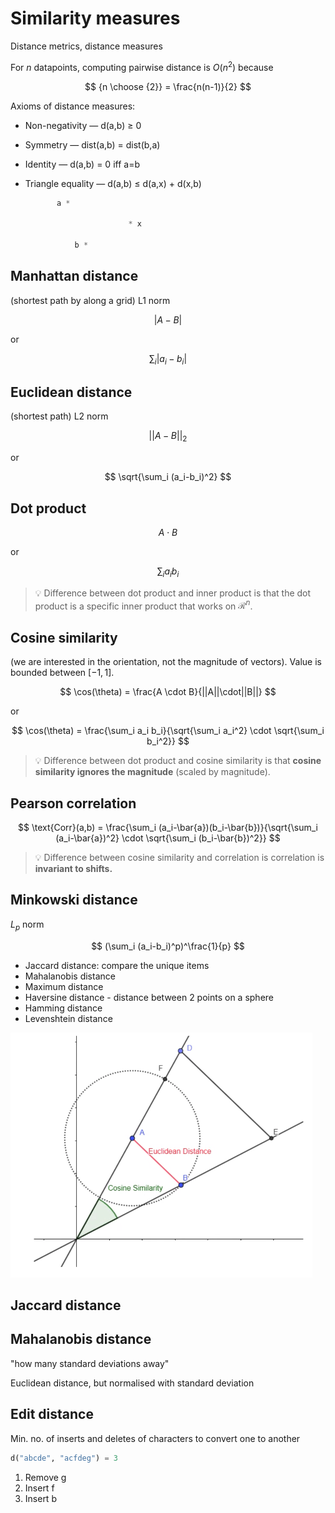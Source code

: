 # Similarity measures

Distance metrics, distance measures

For $n$ datapoints, computing pairwise distance is $O(n^2)$ because 

$$
{n \choose {2}} = \frac{n(n-1)}{2}
$$

Axioms of distance measures:

- Non-negativity — d(a,b) ≥ 0
- Symmetry — dist(a,b) = dist(b,a)
- Identity — d(a,b) = 0 iff a=b
- Triangle equality — d(a,b) ≤ d(a,x) + d(x,b)
    
    ```python
           a *
     
                           * x
    
               b *
    ```

## Manhattan distance

(shortest path by along a grid) L1 norm

$$
|A-B|
$$

or

$$
\sum_i |a_i-b_i|
$$

## Euclidean distance

(shortest path) L2 norm

$$
||A-B||_2
$$

or

$$
\sqrt{\sum_i (a_i-b_i)^2}
$$

## Dot product

$$
A \cdot B
$$

or

$$
\sum_i a_i b_i
$$

> 💡 Difference between dot product and inner product is that the dot product is a specific inner product that works on $\mathcal{R}^n$.

## Cosine similarity

(we are interested in the orientation, not the magnitude of vectors). Value is bounded between $[-1,1]$.

$$
\cos(\theta) = \frac{A \cdot B}{||A||\cdot||B||}
$$

or

$$
\cos(\theta) = \frac{\sum_i a_i b_i}{\sqrt{\sum_i a_i^2} \cdot \sqrt{\sum_i b_i^2}}
$$

> 💡 Difference between dot product and cosine similarity is that **cosine similarity ignores the magnitude** (scaled by magnitude).

## Pearson correlation

$$
\text{Corr}(a,b) = \frac{\sum_i (a_i-\bar{a})(b_i-\bar{b})}{\sqrt{\sum_i (a_i-\bar{a})^2} \cdot \sqrt{\sum_i (b_i-\bar{b})^2}}
$$

> 💡 Difference between cosine similarity and correlation is correlation is **invariant to shifts.**

## Minkowski distance

$L_p$ norm

$$
(\sum_i (a_i-b_i)^p)^\frac{1}{p}
$$

- Jaccard distance: compare the unique items
- Mahalanobis distance
- Maximum distance
- Haversine distance - distance between 2 points on a sphere
- Hamming distance
- Levenshtein distance

![Euclidean distance](./Euclidean_Distance.png)

## Jaccard distance

## Mahalanobis distance
    
"how many standard deviations away"

Euclidean distance, but normalised with standard deviation

## Edit distance

Min. no. of inserts and deletes of characters to convert one to another

```python
d("abcde", "acfdeg") = 3
```

1. Remove g
2. Insert f
3. Insert b
